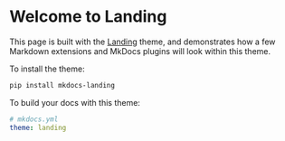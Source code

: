 # Welcome to Landing

This page is built with the [Landing](https://TEParsons.github.io/Landing) theme,
and demonstrates how a few Markdown extensions and MkDocs plugins
will look within this theme.


To install the theme:

```bash
pip install mkdocs-landing
```


To build your docs with this theme:

```yaml
# mkdocs.yml
theme: landing
```